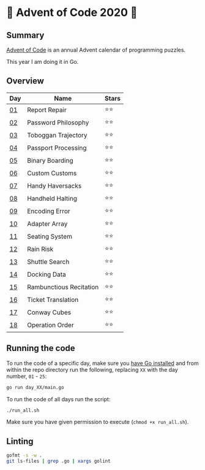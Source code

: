 # 🎄 Advent of Code 2020 🎄

## Summary

[Advent of Code](http://adventofcode.com/) is an annual Advent calendar of programming puzzles.

This year I am doing it in Go.

## Overview

| Day                                        | Name                    | Stars |
| ------------------------------------------ | ----------------------- | ----- |
| [01](https://adventofcode.com/2020/day/1)  | Report Repair           | ⭐⭐    |
| [02](https://adventofcode.com/2020/day/2)  | Password Philosophy     | ⭐⭐    |
| [03](https://adventofcode.com/2020/day/3)  | Toboggan Trajectory     | ⭐⭐    |
| [04](https://adventofcode.com/2020/day/4)  | Passport Processing     | ⭐⭐    |
| [05](https://adventofcode.com/2020/day/5)  | Binary Boarding         | ⭐⭐    |
| [06](https://adventofcode.com/2020/day/6)  | Custom Customs          | ⭐⭐    |
| [07](https://adventofcode.com/2020/day/7)  | Handy Haversacks        | ⭐⭐    |
| [08](https://adventofcode.com/2020/day/8)  | Handheld Halting        | ⭐⭐    |
| [09](https://adventofcode.com/2020/day/9)  | Encoding Error          | ⭐⭐    |
| [10](https://adventofcode.com/2020/day/10) | Adapter Array           | ⭐⭐    |
| [11](https://adventofcode.com/2020/day/11) | Seating System          | ⭐⭐    |
| [12](https://adventofcode.com/2020/day/12) | Rain Risk               | ⭐⭐    |
| [13](https://adventofcode.com/2020/day/13) | Shuttle Search          | ⭐⭐    |
| [14](https://adventofcode.com/2020/day/14) | Docking Data            | ⭐⭐    |
| [15](https://adventofcode.com/2020/day/15) | Rambunctious Recitation | ⭐⭐    |
| [16](https://adventofcode.com/2020/day/16) | Ticket Translation      | ⭐⭐    |
| [17](https://adventofcode.com/2020/day/17) | Conway Cubes            | ⭐⭐    |
| [18](https://adventofcode.com/2020/day/18) | Operation Order         | ⭐⭐    |

## Running the code

To run the code of a specific day, make sure you [have Go installed](https://golang.org/doc/install) and from within the repo directory run the following, replacing `XX` with the day number, `01` - `25`:

```sh
go run day_XX/main.go
```

To run the code of all days run the script:

```sh
./run_all.sh
```

Make sure you have given permission to execute (`chmod +x run_all.sh`).

## Linting

```sh
gofmt -s -w . 
git ls-files | grep .go | xargs golint
```
